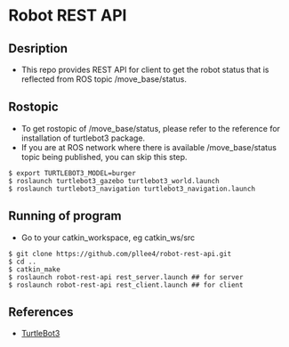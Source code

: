 # Robot REST API

## Desription
- This repo provides REST API for client to get the robot status that is reflected from ROS topic /move_base/status.

## Rostopic

- To get rostopic of /move_base/status, please refer to the reference for installation of turtlebot3 package.
- If you are at ROS network where there is available /move_base/status topic being published, you can skip this step.

```
$ export TURTLEBOT3_MODEL=burger
$ roslaunch turtlebot3_gazebo turtlebot3_world.launch
$ roslaunch turtlebot3_navigation turtlebot3_navigation.launch 
```

## Running of program

- Go to your catkin_workspace, eg catkin_ws/src

```
$ git clone https://github.com/pllee4/robot-rest-api.git
$ cd ..
$ catkin_make
$ roslaunch robot-rest-api rest_server.launch ## for server
$ roslaunch robot-rest-api rest_client.launch ## for client
```

## References
- [TurtleBot3](https://emanual.robotis.com/docs/en/platform/turtlebot3/nav_simulation/)